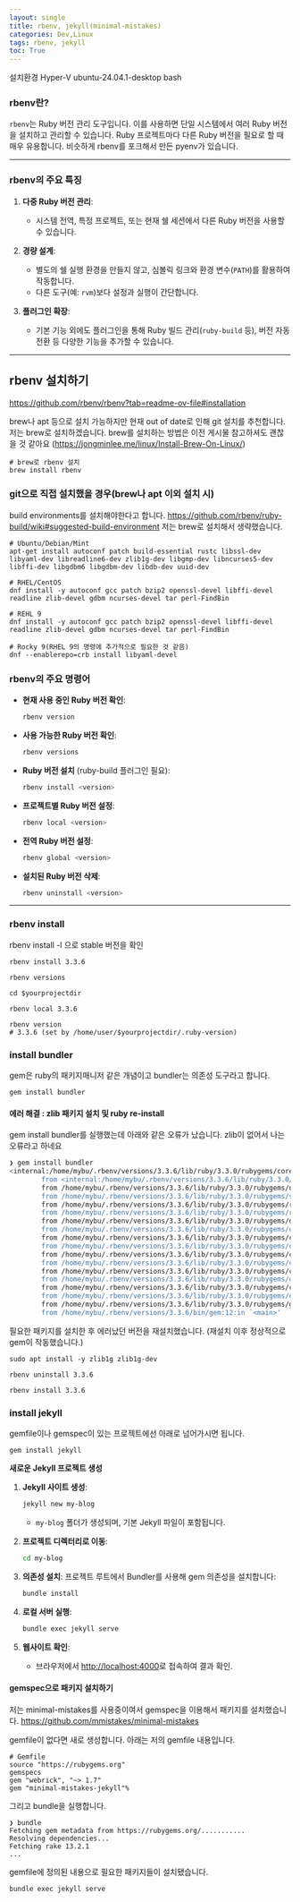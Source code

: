```yaml
---
layout: single
title: rbenv, jekyll(minimal-mistakes)
categories: Dev,Linux
tags: rbenv, jekyll
toc: True
---
```


설치환경
Hyper-V
ubuntu-24.04.1-desktop
bash

### **rbenv란?**

`rbenv`는 Ruby 버전 관리 도구입니다. 이를 사용하면 단일 시스템에서 여러 Ruby 버전을 설치하고 관리할 수 있습니다. Ruby 프로젝트마다 다른 Ruby 버전을 필요로 할 때 매우 유용합니다.
비슷하게 rbenv를 포크해서 만든 pyenv가 있습니다.

---

### **rbenv의 주요 특징**
1. **다중 Ruby 버전 관리**:
   - 시스템 전역, 특정 프로젝트, 또는 현재 쉘 세션에서 다른 Ruby 버전을 사용할 수 있습니다.

2. **경량 설계**:
   - 별도의 쉘 실행 환경을 만들지 않고, 심볼릭 링크와 환경 변수(`PATH`)를 활용하여 작동합니다.
   - 다른 도구(예: `rvm`)보다 설정과 실행이 간단합니다.

3. **플러그인 확장**:
   - 기본 기능 외에도 플러그인을 통해 Ruby 빌드 관리(`ruby-build` 등), 버전 자동 전환 등 다양한 기능을 추가할 수 있습니다.

---


## rbenv 설치하기
https://github.com/rbenv/rbenv?tab=readme-ov-file#installation

brew나 apt 등으로 설치 가능하지만 현재 out of date로 인해 git 설치를 추천합니다.
저는 brew로 설치하겠습니다.
brew를 설치하는 방법은 이전 게시물 참고하셔도 괜찮을 것 같아요
(https://jongminlee.me/linux/Install-Brew-On-Linux/)

```
# brew로 rbenv 설치
brew install rbenv
```

### git으로 직접 설치했을 경우(brew나 apt 이외 설치 시)
build environments를 설치해야한다고 합니다.
https://github.com/rbenv/ruby-build/wiki#suggested-build-environment
저는 brew로 설치해서 생략했습니다.

```
# Ubuntu/Debian/Mint
apt-get install autoconf patch build-essential rustc libssl-dev libyaml-dev libreadline6-dev zlib1g-dev libgmp-dev libncurses5-dev libffi-dev libgdbm6 libgdbm-dev libdb-dev uuid-dev

# RHEL/CentOS
dnf install -y autoconf gcc patch bzip2 openssl-devel libffi-devel readline zlib-devel gdbm ncurses-devel tar perl-FindBin

# REHL 9
dnf install -y autoconf gcc patch bzip2 openssl-devel libffi-devel readline zlib-devel gdbm ncurses-devel tar perl-FindBin

# Rocky 9(RHEL 9의 명령에 추가적으로 필요한 것 같음)
dnf --enablerepo=crb install libyaml-devel
```

### **rbenv의 주요 명령어**
- **현재 사용 중인 Ruby 버전 확인**:
  ```bash
  rbenv version
  ```

- **사용 가능한 Ruby 버전 확인**:
  ```bash
  rbenv versions
  ```

- **Ruby 버전 설치** (ruby-build 플러그인 필요):
  ```bash
  rbenv install <version>
  ```

- **프로젝트별 Ruby 버전 설정**:
  ```bash
  rbenv local <version>
  ```

- **전역 Ruby 버전 설정**:
  ```bash
  rbenv global <version>
  ```

- **설치된 Ruby 버전 삭제**:
  ```bash
  rbenv uninstall <version>
  ```

---

### rbenv install

rbenv install -l 으로 stable 버전을 확인
```
rbenv install 3.3.6

rbenv versions

cd $yourprojectdir

rbenv local 3.3.6

rbenv version
# 3.3.6 (set by /home/user/$yourprojectdir/.ruby-version)
```


### install bundler

gem은 ruby의 패키지매니저 같은 개념이고
bundler는 의존성 도구라고 합니다.

```
gem install bundler
```

#### 에러 해결 : zlib 패키지 설치 및 ruby re-install

gem install bundler를 실행했는데
아래와 같은 오류가 났습니다.
zlib이 없어서 나는 오류라고 하네요

```bash
❯ gem install bundler
<internal:/home/mybu/.rbenv/versions/3.3.6/lib/ruby/3.3.0/rubygems/core_ext/kernel_require.rb>:136:in `require': cannot load such file -- zlib (LoadError)
        from <internal:/home/mybu/.rbenv/versions/3.3.6/lib/ruby/3.3.0/rubygems/core_ext/kernel_require.rb>:136:in `require'
        from /home/mybu/.rbenv/versions/3.3.6/lib/ruby/3.3.0/rubygems/util.rb:48:in `inflate'
        from /home/mybu/.rbenv/versions/3.3.6/lib/ruby/3.3.0/rubygems/source.rb:149:in `fetch_spec'
        from /home/mybu/.rbenv/versions/3.3.6/lib/ruby/3.3.0/rubygems/resolver/api_specification.rb:93:in `spec'
        from /home/mybu/.rbenv/versions/3.3.6/lib/ruby/3.3.0/rubygems/resolver/installer_set.rb:99:in `add_always_install'
        from /home/mybu/.rbenv/versions/3.3.6/lib/ruby/3.3.0/rubygems/dependency_installer.rb:318:in `resolve_dependencies'
        from /home/mybu/.rbenv/versions/3.3.6/lib/ruby/3.3.0/rubygems/commands/install_command.rb:198:in `install_gem'
        from /home/mybu/.rbenv/versions/3.3.6/lib/ruby/3.3.0/rubygems/commands/install_command.rb:223:in `block in install_gems'
        from /home/mybu/.rbenv/versions/3.3.6/lib/ruby/3.3.0/rubygems/commands/install_command.rb:216:in `each'
        from /home/mybu/.rbenv/versions/3.3.6/lib/ruby/3.3.0/rubygems/commands/install_command.rb:216:in `install_gems'
        from /home/mybu/.rbenv/versions/3.3.6/lib/ruby/3.3.0/rubygems/commands/install_command.rb:162:in `execute'
        from /home/mybu/.rbenv/versions/3.3.6/lib/ruby/3.3.0/rubygems/command.rb:326:in `invoke_with_build_args'
        from /home/mybu/.rbenv/versions/3.3.6/lib/ruby/3.3.0/rubygems/command_manager.rb:253:in `invoke_command'
        from /home/mybu/.rbenv/versions/3.3.6/lib/ruby/3.3.0/rubygems/command_manager.rb:194:in `process_args'
        from /home/mybu/.rbenv/versions/3.3.6/lib/ruby/3.3.0/rubygems/command_manager.rb:152:in `run'
        from /home/mybu/.rbenv/versions/3.3.6/lib/ruby/3.3.0/rubygems/gem_runner.rb:56:in `run'
        from /home/mybu/.rbenv/versions/3.3.6/bin/gem:12:in `<main>'
```


필요한 패키지를 설치한 후 에러났던 버전을 재설치했습니다.
(재설치 이후 정상적으로 gem이 작동했습니다.)

```
sudo apt install -y zlib1g zlib1g-dev

rbenv uninstall 3.3.6

rbenv install 3.3.6
```

### install jekyll

gemfile이나 gemspec이 있는 프로젝트에선 아래로 넘어가시면 됩니다.

```
gem install jekyll
```

**새로운 Jekyll 프로젝트 생성**

1. **Jekyll 사이트 생성**:
   ```bash
   jekyll new my-blog
   ```

   - `my-blog` 폴더가 생성되며, 기본 Jekyll 파일이 포함됩니다.

2. **프로젝트 디렉터리로 이동**:
   ```bash
   cd my-blog
   ```

3. **의존성 설치**:
   프로젝트 루트에서 Bundler를 사용해 gem 의존성을 설치합니다:
   ```bash
   bundle install
   ```

4. **로컬 서버 실행**:
   ```bash
   bundle exec jekyll serve
   ```

5. **웹사이트 확인**:
   - 브라우저에서 [http://localhost:4000](http://localhost:4000)로 접속하여 결과 확인.


#### gemspec으로 패키지 설치하기
저는 minimal-mistakes를 사용중이여서 gemspec을 이용해서 패키지를 설치했습니다.
https://github.com/mmistakes/minimal-mistakes

gemfile이 없다면 새로 생성합니다.
아래는 저의 gemfile 내용입니다.
```
# Gemfile
source "https://rubygems.org"
gemspecs
gem "webrick", "~> 1.7"
gem "minimal-mistakes-jekyll"%
```

그리고 bundle을 실행합니다.

```
❯ bundle
Fetching gem metadata from https://rubygems.org/...........
Resolving dependencies...
Fetching rake 13.2.1
...
```

gemfile에 정의된 내용으로 필요한 패키지들이 설치됐습니다.


```
bundle exec jekyll serve
```
